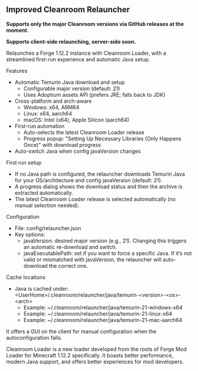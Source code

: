 ## Improved Cleanroom Relauncher

**Supports only the major Cleanroom versions via GitHub releases at the moment.**

**Supports client-side relaunching, server-side soon.**

Relaunches a Forge 1.12.2 instance with Cleanroom Loader, with a streamlined first-run experience and automatic Java setup.

Features
- Automatic Temurin Java download and setup
  - Configurable major version (default: 21)
  - Uses Adoptium assets API (prefers JRE; falls back to JDK)
- Cross-platform and arch-aware
  - Windows: x64, ARM64
  - Linux: x64, aarch64
  - macOS: Intel (x64), Apple Silicon (aarch64)
- First-run automation
  - Auto-selects the latest Cleanroom Loader release
  - Progress popup: "Setting Up Necessary Libraries (Only Happens Once)" with download progress
- Auto-switch Java when config javaVersion changes

First run setup
- If no Java path is configured, the relauncher downloads Temurin Java for your OS/architecture and config javaVersion (default: 21).
- A progress dialog shows the download status and then the archive is extracted automatically.
- The latest Cleanroom Loader release is selected automatically (no manual selection needed).

Configuration
- File: config/relauncher.json
- Key options:
  - javaVersion: desired major version (e.g., 21). Changing this triggers an automatic re-download and switch.
  - javaExecutablePath: set if you want to force a specific Java. If it’s not valid or mismatched with javaVersion, the relauncher will auto-download the correct one.

Cache locations
- Java is cached under: &lt;UserHome&gt;/.cleanroom/relauncher/java/temurin-&lt;version&gt;-&lt;os&gt;-&lt;arch&gt;
  - Example: ~/.cleanroom/relauncher/java/temurin-21-windows-x64
  - Example: ~/.cleanroom/relauncher/java/temurin-21-linux-x64
  - Example: ~/.cleanroom/relauncher/java/temurin-21-mac-aarch64

It offers a GUI on the client for manual configuration when the autoconfiguration fails.

Cleanroom Loader is a new loader developed from the roots of Forge Mod Loader for Minecraft 1.12.2 specifically. It boasts better performance, modern Java support, and offers better experiences for mod developers.